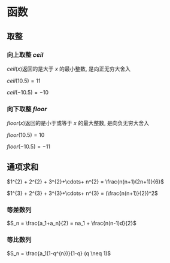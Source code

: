 <!--
 * @Description: 
 * @Version: 1.0
 * @Autor: DaLao
 * @Email: dalao@xxx.com
 * @Date: 2021-01-28 23:05:03
 * @LastEditors: Li Yuanhao
 * @LastEditTime: 2023-03-17 23:59:41
-->

# 函数

## 取整

### 向上取整 $ceil$ 

$ceil(x)$返回的是大于 $x$ 的最小整数, 是向正无穷大舍入

$ceil(10.5) = 11$

$ceil(-10.5) = -10$


### 向下取整 $floor$ 

$floor(x)$返回的是小于或等于 $x$ 的最大整数, 是向负无穷大舍入

$floor(10.5) = 10$

$floor(-10.5) = -11$



## 通项求和


$1^{2} + 2^{2} + 3^{2}+\cdots+ n^{2} = \frac{n(n+1)(2n+1)}{6}$


$1^{3} + 2^{3} + 3^{3}+\cdots+ n^{3} = (\frac{n(n+1)}{2})^2$


### 等差数列

$S_n = \frac{a_1+a_n}{2} = na_1 + \frac{n(n-1)d}{2}$


### 等比数列

$S_n = \frac{a_1(1-q^{n})}{1-q} (q \neq 1)$